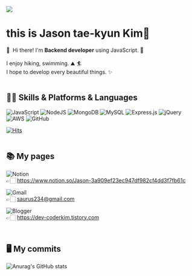 
<img src="https://capsule-render.vercel.app/api?type=waving&color=auto&height=200&section=header&text=welcome%20 :)&fontSize=90&fontColor=ffffff" />
<h1>this is Jason tae-kyun Kim👋</h1>

<p>
  👋&nbsp; Hi there! I'm <b>Backend developer</b> using JavaScript. 🚀<br/>
  <br/>
  I enjoy hiking, swimming. ⛰ 🏄<br/>
  I hope to develop every beautiful things. ✨ <br/><br/>
</p>



<h2>💪🏼 Skills & Platforms & Languages</h2>


![JavaScript](https://img.shields.io/badge/javascript-%23323330.svg?style=for-the-badge&logo=javascript&logoColor=%23F7DF1E)
![NodeJS](https://img.shields.io/badge/node.js-6DA55F?style=for-the-badge&logo=node.js&logoColor=white)
![MongoDB](https://img.shields.io/badge/MongoDB-%234ea94b.svg?style=for-the-badge&logo=mongodb&logoColor=white)
![MySQL](https://img.shields.io/badge/mysql-%2300f.svg?style=for-the-badge&logo=mysql&logoColor=white)
![Express.js](https://img.shields.io/badge/express.js-%23404d59.svg?style=for-the-badge&logo=express&logoColor=%2361DAFB)
![jQuery](https://img.shields.io/badge/jquery-%230769AD.svg?style=for-the-badge&logo=jquery&logoColor=white)
![AWS](https://img.shields.io/badge/AWS-%23FF9900.svg?style=for-the-badge&logo=amazon-aws&logoColor=white)
![GitHub](https://img.shields.io/badge/github-%23121011.svg?style=for-the-badge&logo=github&logoColor=white)


[![Hits](https://hits.seeyoufarm.com/api/count/incr/badge.svg?url=https%3A%2F%2Fgithub.com%2FtaekyunJason%2Fhit-counter&count_bg=%2379C83D&title_bg=%23555555&icon=&icon_color=%23E7E7E7&title=hits&edge_flat=false)](https://hits.seeyoufarm.com)
<br>
<br>
<h2>📚 My pages</h2>

![Notion](https://img.shields.io/badge/Notion-%23000000.svg?style=for-the-badge&logo=notion&logoColor=white) <br>
👉🏻  https://www.notion.so/Jason-3a909ef23ec947df982cf4dd3f7fb61c

![Gmail](https://img.shields.io/badge/Gmail-D14836?style=for-the-badge&logo=gmail&logoColor=white) <br>
👉🏻  saurus234@gmail.com

![Blogger](https://img.shields.io/badge/Blogger-%230769AD?style=for-the-badge&logo=blogger&logoColor=white) <br>
👉🏻  https://dev-coderkim.tistory.com

<br>

<!--
**taekyunJason/taekyunJason** is a ✨ _special_ ✨ repository because its `README.md` (this file) appears on your GitHub profile.

Here are some ideas to get you started:

- 🔭 I’m currently working on ...

- 👯 I’m looking to collaborate on ...
- 🤔 I’m looking for help with ...
- 💬 Ask me about ...
- 📫 How to reach me: ...
- 😄 Pronouns: ...
- ⚡ Fun fact: ...
-->
<h2>🖥  My commits</h2>

![Anurag's GitHub stats](https://github-readme-stats.vercel.app/api?username=taekyunJason&show_icons=true&theme=radical)
<!-- [![Solved.ac Profile](http://mazassumnida.wtf/api/v2/generate_badge?boj=saurus11)](https://solved.ac/saurus11/) -->




